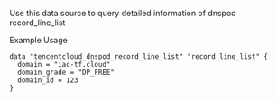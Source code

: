 Use this data source to query detailed information of dnspod record_line_list

Example Usage

```hcl
data "tencentcloud_dnspod_record_line_list" "record_line_list" {
  domain = "iac-tf.cloud"
  domain_grade = "DP_FREE"
  domain_id = 123
}
```